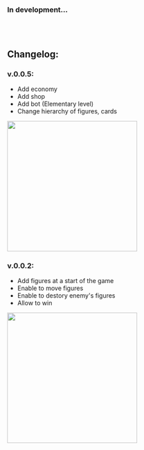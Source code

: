 
### In development...

</br>
</br>


## Changelog:


### v.0.0.5:
* Add economy
* Add shop
* Add bot (Elementary level)
* Change hierarchy of figures, cards 

<img src="https://i.imgur.com/6p4oGdb.jpg" width="300">

### v.0.0.2:
* Add figures at a start of the game
* Enable to move figures
* Enable to destory enemy's figures
* Allow to win

<img src="https://i.imgur.com/l5Vza5s.jpg" width="300">
